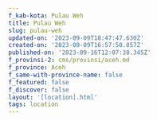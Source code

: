 ```yaml
---
f_kab-kota: Pulau Weh
title: Pulau Weh
slug: pulau-weh
updated-on: '2023-09-09T18:47:47.630Z'
created-on: '2023-09-09T16:57:50.057Z'
published-on: '2023-09-16T12:07:38.345Z'
f_provinsi-2: cms/provinsi/aceh.md
f_province: Aceh
f_same-with-province-name: false
f_featured: false
f_discover: false
layout: '[location].html'
tags: location
---
```



